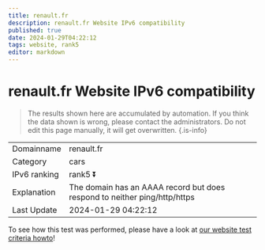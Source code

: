 ```yaml
---
title: renault.fr
description: renault.fr Website IPv6 compatibility
published: true
date: 2024-01-29T04:22:12
tags: website, rank5
editor: markdown
---
```


# renault.fr Website IPv6 compatibility

> The results shown here are accumulated by automation. If you think the data shown is wrong, please contact the administrators. 
> Do not edit this page manually, it will get overwritten.
{.is-info}


|   |   |
| - | - |
| Domainname | renault.fr
| Category | cars |
| IPv6 ranking | rank5 :arrow_double_down: |
| Explanation | The domain has an AAAA record but does respond to neither ping/http/https |
| Last Update | 2024-01-29 04:22:12 |

To see how this test was performed, please have a look at [our website test criteria howto](/howto/testcriteria/website)!

